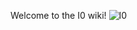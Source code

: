Welcome to the I0 wiki!
![I0](https://user-images.githubusercontent.com/47986516/79690406-e8102700-8262-11ea-8792-844f59503f11.png)
